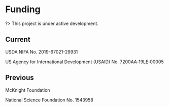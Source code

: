 Funding
=======

?> This project is under active development.

Current
-------

USDA NIFA No. 2019-67021-29931

US Agency for International Development (USAID) No. 7200AA‐19LE‐00005

Previous
--------

McKnight Foundation

National Science Foundation No. 1543958
